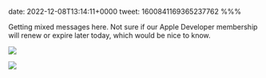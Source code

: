 date: 2022-12-08T13:14:11+0000
tweet: 1600841169365237762
%%%

Getting mixed messages here. Not sure if our Apple Developer membership will renew or expire later today, which would be nice to know.

![](FjdUjXmXwAE3wa4.jpg)

![](FjdUjbMWIAIuXtj.jpg)
